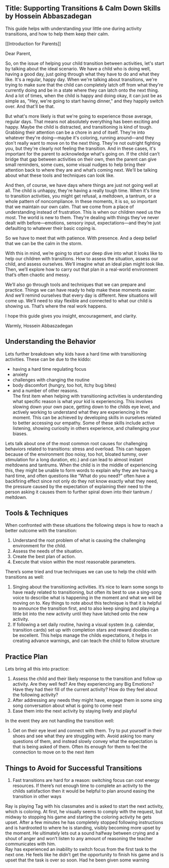 ## Title: Supporting Transitions & Calm Down Skills by Hossein Abbaszadegan

This guide helps with understanding your little one during activity transitions, and how to help them keep their calm.  

[[Introduction for Parents]]

Dear Parent,

So, on the issue of helping your child transition between activities, let's start by talking about the ideal scenario. We have a child who is doing well, having a good day, just going through what they have to do and what they like. It's a regular, happy day. When we're talking about transitions, we're trying to make sure that the child can completely latch off from what they're currently doing and be in a state where they can latch onto the next thing. And a lot of times, when the child is happy and doing okay, it can just be as simple as, "Hey, we're going to start having dinner," and they happily switch over. And that'll be that.

But what's more likely is that we're going to experience those average, regular days. That means not absolutely everything has been exciting and happy. Maybe the child is distracted, and transitioning is kind of tough. Grabbing their attention can be a chore in and of itself. They're into whatever they're doing—maybe it's coloring, running around—and they don't really want to move on to the next thing. They're not outright fighting you, but they're clearly not feeling the transition. And in these cases, it's important for the parent to acknowledge what's going on. If the child can’t bridge that gap between activities on their own, then the parent can give small reminders, some cues, some visual nudges to help bring their attention back to where they are and what’s coming next. We'll be talking about what these tools and techniques can look like.

And then, of course, we have days where things are just not going well at all. The child is unhappy, they're having a really tough time. When it's time to transition activities, you might get refusal, a meltdown, a tantrum, or a whole pattern of noncompliance. In these moments, it is so, so important that we maintain our own calm. That we come from a place of understanding instead of frustration. This is when our children need us the most. The world is new to them. They're dealing with things they’ve never dealt with before—emotions, sensory input, expectations—and they’re just defaulting to whatever their basic coping is.

So we have to meet that with patience. With presence. And a deep belief that we can be the calm in the storm.

With this in mind, we’re going to start our deep dive into what it looks like to help our children with transitions. How to assess the situation, assess our child, and assess ourselves. We’ll imagine what an ideal plan might look like. Then, we’ll explore how to carry out that plan in a real-world environment that’s often chaotic and messy.

We’ll also go through tools and techniques that we can prepare and practice. Things we can have ready to help make these moments easier. And we’ll remind ourselves that every day is different. New situations will come up. We’ll need to stay flexible and connected to what our child is showing us. That’s where the real work happens.

I hope this guide gives you insight, encouragement, and clarity.

Warmly, Hossein Abbaszadegan

## Understanding the Behavior

Lets further breakdown why kids have a hard time with transitioning activities. These can be due to the kiddo:  
- having a hard time regulating focus  
- anxiety  
- challenges with changing the routine  
- body discomfort (hungry, too hot, itchy bug bites)  
- and a number of other reasons.  
The first item when helping with transitioning activities is understanding what specific reason is what _your_ kid is experiencing. This involves slowing down your own pace, getting down to the childs eye level, and actively working to understand what they are experiencing in the moment. This can be achieved by developing skills in ourselves related to better accessing our empathy. Some of these skills include active listening, showing curiosity in others experience, and challenging your biases.

Lets talk about one of the most common root causes for challenging behaviors related to transitions: stress and overload. This can happen because of the environment (too noisy, too hot, bloated tummy, over stimulation for a long duration, etc.) and can lead to almost instant meltdowns and tantrums. When the child is in the middle of experiencing this, they might be unable to form words to explain why they are having a hard time, and often questions like “What do you need?” often have a backfiring effect since not only do they not know exactly what they need, the pressure caused by the expectation of explaining their need to the person asking it causes them to further spiral down into their tantrum / meltdown.

## Tools & Techniques  

When confronted with these situations the following steps is how to reach a better outcome with the transition:

1. Understand the root problem of what is causing the challenging environment for the child.
2. Assess the needs of the situation.
3. Create the best plan of action.
4. Execute that vision within the most reasonable parameters.

There’s some tried and true techniques we can use to help the child with transitions as well:

1. Singing about the transitioning activities. It’s nice to learn some songs to have ready related to transitioning, but often its best to use a sing-song voice to describe what is happening in the moment and what we will be moving on to. Key things to note about this technique is that it is helpful to announce the transition first, and to also keep singing and playing a little bit into the new activity until they have latched onto the new activity.
2. If following a set daily routine, having a visual system (e.g. calendar, transition cards) set up with completion stars and reward doodles can be excellent. This helps manage the childs expectations, it helps in creating advance warnings, and can teach the child to follow structure

## Practice Plan

Lets bring all this into practice:

1. Assess the child and their likely response to the transition and follow up activity. Are they well fed? Are they experiencing any Big Emotions? Have they had their fill of the current activity? How do they feel about the following activity?
2. After addressing any needs they might have, engage them in some sing song conversation about what is going to come next
3. Ease them into the next activity by staying lively and playful

In the event they are not handling the transition well:

1. Get on their eye level and connect with them. Try to put yourself in their shoes and see what they are struggling with. Avoid asking too many questions of them, and instead slowly convey what the expectation is that is being asked of them. Often its enough for them to feel the connection to move on to the next item

## Things to Avoid for Successful Transitions

1. Fast transitions are hard for a reason: switching focus can cost energy resources. If there’s not enough time to complete an activity to the childs satisfaction then it would be helpful to plan around easing the transition in other ways

Ray is playing Tag with his classmates and is asked to start the next activity, which is coloring. At first, he visually seems to comply with the request, but midway to stopping his game and starting the coloring activity he gets upset. After a few minutes he has completely stopped following instructions and is hardrooted to where he is standing, visibly becoming more upset by the moment. He ultimately lets out a sound halfway between crying and a shout of anger and won’t listen to any amount of reasoning the teacher communicates with him.  
Ray has experienced an inability to switch focus from the first task to the next one. He feels like he didn’t get the opportunity to finish his game and is upset that the task is over so soon. Had he been given some warning